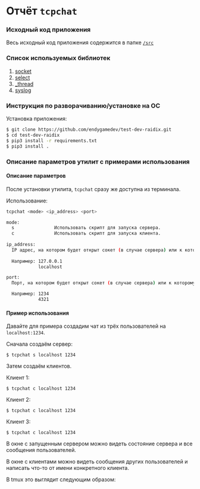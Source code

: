 # Отчёт `tcpchat`

### Исходный код приложения
Весь исходный код приложения содержится в папке [`/src`](./src)

### Список используемых библиотек
1. [socket](https://docs.python.org/3/library/socket.html)
1. [select](https://docs.python.org/3/library/select.html)
1. [\_thread](https://docs.python.org/3/library/_thread.html)
1. [syslog](https://docs.python.org/3/library/syslog.html)

### Инструкция по разворачиванию/установке на ОС
Установка приложения:
```bash
$ git clone https://github.com/endygamedev/test-dev-raidix.git
$ cd test-dev-raidix
$ pip3 install -r requirements.txt
$ pip3 install .
```

### Описание параметров утилит с примерами использования

#### Описание параметров
После установки утилита, `tcpchat` сразу же доступна из терминала.

Использование:
```bash
tcpchat <mode> <ip_address> <port>

mode:
  s               Использовать скрипт для запуска сервера.
  c               Использовать скрипт для запуска клиента.
  
ip_address:
  IP адрес, на котором будет открыт сокет (в случае сервера) или к которому нужно подключиться (в случае клиента).
  
  Например: 127.0.0.1
            localhost

port:
  Порт, на котором будет открыт сокет (в случае сервера) или к которому нужно подключиться (в случае клиента).

  Например: 1234
            4321
```

#### Пример использования
Давайте для примера создадим чат из трёх пользователей на `localhost:1234`.

Сначала создаём сервер:
```
$ tcpchat s localhost 1234
```

Затем создаём клиентов.

Клиент 1:
```
$ tcpchat c localhost 1234
```

Клиент 2:
```
$ tcpchat c localhost 1234
```

Клиент 3:
```
$ tcpchat c localhost 1234
```

В окне с запущенным сервером можно видеть состояние сервера и все сообщения пользователей.

В окне с клиентами можно видеть сообщения других пользователей и написать что-то от имени конкретного клиента.

В tmux это выглядит следующим образом:
